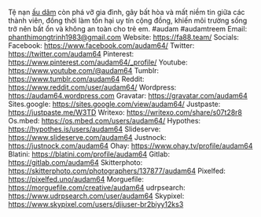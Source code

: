 Tệ nạn <a href="https://fa88.team/">ấu dâm</a> còn phá vỡ gia đình, gây bất hòa và mất niềm tin giữa các thành viên, đồng thời làm tổn hại uy tín cộng đồng, khiến môi trường sống trở nên bất ổn và không an toàn cho trẻ em.
#audam #audamtreem
Email: phanthimongtrinh1983@gmail.com
Website: <a href="https://fa88.team/">https://fa88.team/</a>
Socials:
Facebook: <a href="https://www.facebook.com/audam64/">https://www.facebook.com/audam64/</a>
Twitter: <a href="https://twitter.com/audam64">https://twitter.com/audam64</a>
Pinterest: <a href="https://www.pinterest.com/audam64/_profile/">https://www.pinterest.com/audam64/_profile/</a>
Youtube: <a href="https://www.youtube.com/@audam64">https://www.youtube.com/@audam64</a>
Tumblr: <a href="https://www.tumblr.com/audam64">https://www.tumblr.com/audam64</a>
Reddit: <a href="https://www.reddit.com/user/audam64/">https://www.reddit.com/user/audam64/</a>
Wordpress: <a href="https://audam64.wordpress.com">https://audam64.wordpress.com</a>
Gravatar: <a href="https://gravatar.com/audam64">https://gravatar.com/audam64</a>
Sites.google: <a href="https://sites.google.com/view/audam64/">https://sites.google.com/view/audam64/</a>
Justpaste: <a href="https://justpaste.me/W3TD">https://justpaste.me/W3TD</a>
Writexo: <a href="https://writexo.com/share/s07t28r8">https://writexo.com/share/s07t28r8</a>
Os.mbed: <a href="https://os.mbed.com/users/audam64/">https://os.mbed.com/users/audam64/</a>
Hypothes: <a href="https://hypothes.is/users/audam64">https://hypothes.is/users/audam64</a>
Slideserve: <a href="https://www.slideserve.com/audam64">https://www.slideserve.com/audam64</a>
Justnock: <a href="https://justnock.com/audam64">https://justnock.com/audam64</a>
Ohay: <a href="https://www.ohay.tv/profile/audam64">https://www.ohay.tv/profile/audam64</a>
Blatini: <a href="https://blatini.com/profile/audam64">https://blatini.com/profile/audam64</a>
Gitlab: <a href="https://gitlab.com/audam64">https://gitlab.com/audam64</a>
Skitterphoto: <a href="https://skitterphoto.com/photographers/137877/audam64">https://skitterphoto.com/photographers/137877/audam64</a>
Pixelfed: <a href="https://pixelfed.uno/audam64">https://pixelfed.uno/audam64</a>
Morguefile: <a href="https://morguefile.com/creative/audam64">https://morguefile.com/creative/audam64</a>
udrpsearch: <a href="https://www.udrpsearch.com/user/audam64">https://www.udrpsearch.com/user/audam64</a>
Skypixel: <a href="https://www.skypixel.com/users/djiuser-br2biyy12ks3">https://www.skypixel.com/users/djiuser-br2biyy12ks3</a>